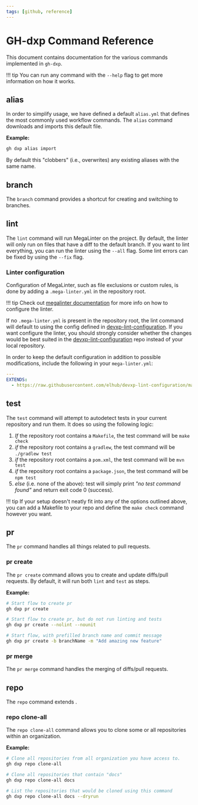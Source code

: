 ```yaml
---
tags: [github, reference]
---
```


# GH-dxp Command Reference

This document contains documentation for the various commands implemented in `gh-dxp`.

!!! tip
    You can run any command with the `--help` flag to get more information on how it works.


## alias

In order to simplify usage, we have defined a default `alias.yml` that defines the most commonly used workflow
commands. The `alias` command downloads and imports this default file.

**Example:**

```bash
gh dxp alias import
```

By default this "clobbers" (i.e., overwrites) any existing aliases with the same name.


## branch

The `branch` command provides a shortcut for creating and switching to branches.


## lint

The `lint` command will run MegaLinter on the project. By default, the linter will only run on files that have a diff
to the default branch. If you want to lint everything, you can run the linter using the `--all` flag. Some lint errors
can be fixed by using the `--fix` flag.

### Linter configuration

Configuration of MegaLinter, such as file exclusions or custom rules, is done by adding a `.mega-linter.yml` in the
repository root.

!!! tip
    Check out [megalinter documentation](https://megalinter.io/7.8.0/configuration/) for more info on how to
    configure the linter.

If no `.mega-linter.yml` is present in the repository root, the lint command will default to using the config defined
in [devxp-lint-configuration](https://github.com/elhub/devxp-lint-configuration). If you want configure the linter,
you should strongly consider whether the changes would be best suited in the
[devxp-lint-configuration](https://github.com/elhub/devxp-lint-configuration) repo instead of your local repository.

In order to keep the default configuration in addition to possible modifications, include the following in your
`mega-linter.yml`:

```yaml
---
EXTENDS:
  - https://raw.githubusercontent.com/elhub/devxp-lint-configuration/main/resources/.mega-linter.yml

```


## test

The `test` command will attempt to autodetect tests in your current repository and run them. It does so using the following logic:

1. *If* the repository root contains a `Makefile`, the test command will be `make check`
2. *if* the repository root contains a `gradlew`, the test command will be `./gradlew test`
3. *if* the repository root contains a `pom.xml`, the test command will be `mvn test`
4. *if* the repository root contains a `package.json`, the test command will be `npm test`
5. *else* (i.e. none of the above): test will simply print *"no test command found"* and return exit code 0 (success).

!!! tip
    If your setup doesn't neatly fit into any of the options outlined above, you can add a Makefile to your repo and
    define the `make check` command however you want.


## pr

The `pr` command handles all things related to pull requests.

### pr create

The `pr create` command allows you to create and update diffs/pull requests. By default, it will run both `lint` and
`test` as steps.

**Example:**

```bash
# Start flow to create pr
gh dxp pr create

# Start flow to create pr, but do not run linting and tests
gh dxp pr create --nolint --nounit

# Start flow, with prefilled branch name and commit message
gh dxp pr create -b branchName -m "Add amazing new feature"
```

### pr merge

The `pr merge` command handles the merging of diffs/pull requests.


## repo

The `repo` command extends .

### repo clone-all

The `repo clone-all` command allows you to clone some or all repositories within an organization.

**Example:**

```bash
# Clone all repositories from all organization you have access to.
gh dxp repo clone-all

# Clone all repositories that contain "docs"
gh dxp repo clone-all docs

# List the repositories that would be cloned using this command
gh dxp repo clone-all docs --dryrun
```
